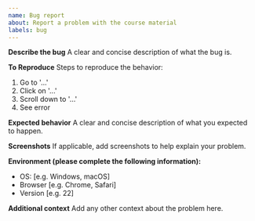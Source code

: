 ```yaml
---
name: Bug report
about: Report a problem with the course material
labels: bug
---
```


**Describe the bug**
A clear and concise description of what the bug is.

**To Reproduce**
Steps to reproduce the behavior:
1. Go to '...'
2. Click on '...'
3. Scroll down to '...'
4. See error

**Expected behavior**
A clear and concise description of what you expected to happen.

**Screenshots**
If applicable, add screenshots to help explain your problem.

**Environment (please complete the following information):**
- OS: [e.g. Windows, macOS]
- Browser [e.g. Chrome, Safari]
- Version [e.g. 22]

**Additional context**
Add any other context about the problem here.
